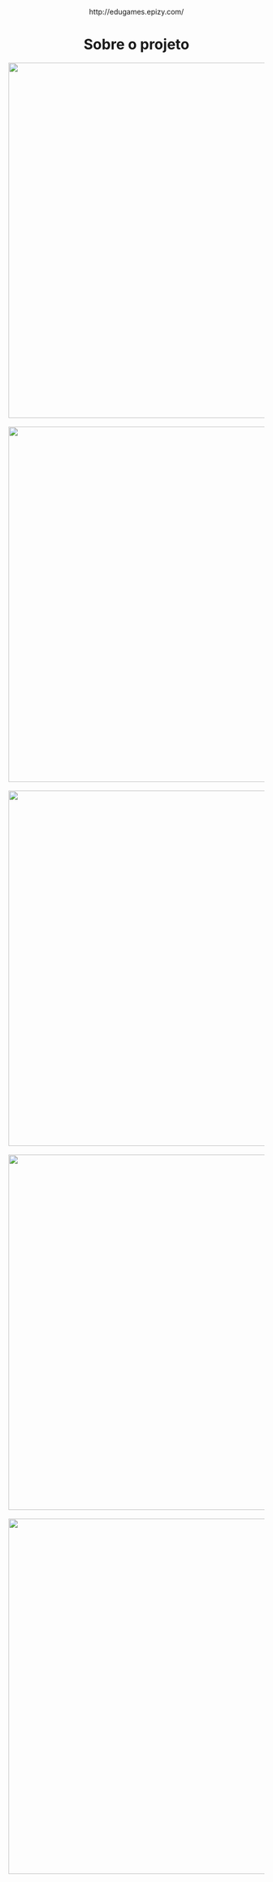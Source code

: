 <p align="center">
http://edugames.epizy.com/
</p>

<h1 align="center">Sobre o projeto</h1>

<div align="center">
<img src="https://user-images.githubusercontent.com/87316285/147713350-f5c18560-18ac-40b1-af15-41b8d3ae0301.png" width="700px" />
</div>
<br/>
<div align="center">
<img src="https://user-images.githubusercontent.com/87316285/147713387-7f50b134-bfe3-4d9f-af59-6ee25bfcae81.png" width="700px" />
</div>
<br/>
<div align="center">
<img src="https://user-images.githubusercontent.com/87316285/147886428-2cfadaf8-3f70-47f0-ac08-5cc3205e30d6.png" width="700px" />
</div>
<br/>
<div align="center">
<img src="https://user-images.githubusercontent.com/87316285/147713934-1f2ffe53-9faa-4c67-a653-6203cfeeae65.png" width="700px" />
</div>
<br/>
<div align="center">
<img src="https://user-images.githubusercontent.com/87316285/147713964-f3281a60-cf64-487f-84b6-148dd69a193c.png" width="700px" />
</div>
<br/>
